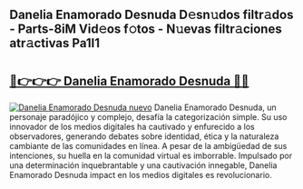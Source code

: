 ## Danelia Enamorado Desnuda D𝚎sn𝚞dos filtr𝚊dos - Parts-8iM Vid𝚎os f𝚘tos - N𝚞evas filtr𝚊ciones atr𝚊ctivas Pa1I1

# <h2><a href="http://mbe38z7.tromn.icu/?c=Danelia+Enamorado+Desnuda">🔗👉👉👉 Danelia Enamorado Desnuda 🔗🔗</a></h2>

[![Danelia Enamorado Desnuda nuevo](https://i.imgur.com/pEAQMta.gif)](http://mbe38z7.tromn.icu/?c=Danelia+Enamorado+Desnuda)
Danelia Enamorado Desnuda, un personaje paradójico y complejo, desafía la categorización simple. Su uso innovador de los medios digitales ha cautivado y enfurecido a los observadores, generando debates sobre identidad, ética y la naturaleza cambiante de las comunidades en línea. A pesar de la ambigüedad de sus intenciones, su huella en la comunidad virtual es imborrable. Impulsado por una determinación inquebrantable y una cautivación innegable, Danelia Enamorado Desnuda impact en los medios digitales es revolucionario.
